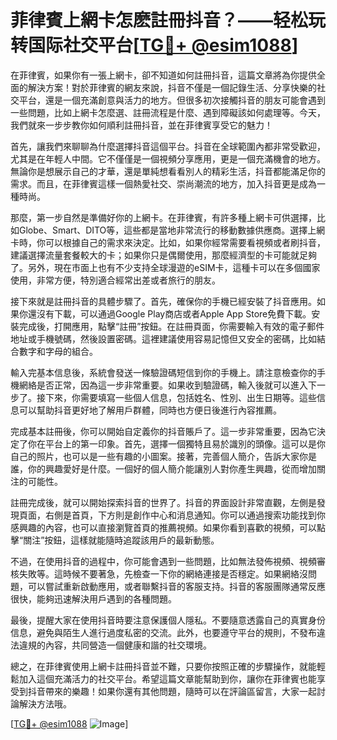 # 菲律賓上網卡怎麽註冊抖音？——轻松玩转国际社交平台[[TG💪+ @esim1088](https://t.me/s/esim1088)]

在菲律賓，如果你有一張上網卡，卻不知道如何註冊抖音，這篇文章將為你提供全面的解決方案！對於菲律賓的網友來說，抖音不僅是一個記錄生活、分享快樂的社交平台，還是一個充滿創意與活力的地方。但很多初次接觸抖音的朋友可能會遇到一些問題，比如上網卡怎麼選、註冊流程是什麼、遇到障礙該如何處理等。今天，我們就來一步步教你如何順利註冊抖音，並在菲律賓享受它的魅力！

首先，讓我們來聊聊為什麼選擇抖音這個平台。抖音在全球範圍內都非常受歡迎，尤其是在年輕人中間。它不僅僅是一個視頻分享應用，更是一個充滿機會的地方。無論你是想展示自己的才華，還是單純想看看別人的精彩生活，抖音都能滿足你的需求。而且，在菲律賓這樣一個熱愛社交、崇尚潮流的地方，加入抖音更是成為一種時尚。

那麼，第一步自然是準備好你的上網卡。在菲律賓，有許多種上網卡可供選擇，比如Globe、Smart、DITO等，這些都是當地非常流行的移動數據供應商。選擇上網卡時，你可以根據自己的需求來決定。比如，如果你經常需要看視頻或者刷抖音，建議選擇流量套餐較大的卡；如果你只是偶爾使用，那麼經濟型的卡可能就足夠了。另外，現在市面上也有不少支持全球漫遊的eSIM卡，這種卡可以在多個國家使用，非常方便，特別適合經常出差或者旅行的朋友。

接下來就是註冊抖音的具體步驟了。首先，確保你的手機已經安裝了抖音應用。如果你還沒有下載，可以通過Google Play商店或者Apple App Store免費下載。安裝完成後，打開應用，點擊“註冊”按鈕。在註冊頁面，你需要輸入有效的電子郵件地址或手機號碼，然後設置密碼。這裡建議使用容易記憶但又安全的密碼，比如結合數字和字母的組合。

輸入完基本信息後，系統會發送一條驗證碼短信到你的手機上。請注意檢查你的手機網絡是否正常，因為這一步非常重要。如果收到驗證碼，輸入後就可以進入下一步了。接下來，你需要填寫一些個人信息，包括姓名、性別、出生日期等。這些信息可以幫助抖音更好地了解用戶群體，同時也方便日後進行內容推薦。

完成基本註冊後，你可以開始自定義你的抖音賬戶了。這一步非常重要，因為它決定了你在平台上的第一印象。首先，選擇一個獨特且易於識別的頭像。這可以是你自己的照片，也可以是一些有趣的小圖案。接著，完善個人簡介，告訴大家你是誰，你的興趣愛好是什麼。一個好的個人簡介能讓別人對你產生興趣，從而增加關注的可能性。

註冊完成後，就可以開始探索抖音的世界了。抖音的界面設計非常直觀，左側是發現頁面，右側是首頁，下方則是創作中心和消息通知。你可以通過搜索功能找到你感興趣的內容，也可以直接瀏覽首頁的推薦視頻。如果你看到喜歡的視頻，可以點擊“關注”按鈕，這樣就能隨時追蹤該用戶的最新動態。

不過，在使用抖音的過程中，你可能會遇到一些問題，比如無法發佈視頻、視頻審核失敗等。這時候不要著急，先檢查一下你的網絡連接是否穩定。如果網絡沒問題，可以嘗試重新啟動應用，或者聯繫抖音的客服支持。抖音的客服團隊通常反應很快，能夠迅速解決用戶遇到的各種問題。

最後，提醒大家在使用抖音時要注意保護個人隱私。不要隨意透露自己的真實身份信息，避免與陌生人進行過度私密的交流。此外，也要遵守平台的規則，不發布違法違規的內容，共同營造一個健康和諧的社交環境。

總之，在菲律賓使用上網卡註冊抖音並不難，只要你按照正確的步驟操作，就能輕鬆加入這個充滿活力的社交平台。希望這篇文章能幫助到你，讓你在菲律賓也能享受到抖音帶來的樂趣！如果你還有其他問題，隨時可以在評論區留言，大家一起討論解決方法哦。

[[TG💪+ @esim1088](https://t.me/s/esim1088) ![Image](https://i.postimg.cc/4NQfJmqS/Snipaste-2025-05-13-00-14-12.png)]